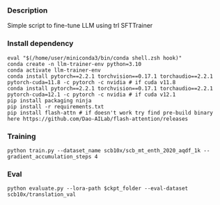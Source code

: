 ### Description
Simple script to fine-tune LLM using trl SFTTrainer

### Install dependency
```
eval "$(/home/user/miniconda3/bin/conda shell.zsh hook)"
conda create -n llm-trainer-env python=3.10
conda activate llm-trainer-env
conda install pytorch==2.2.1 torchvision==0.17.1 torchaudio==2.2.1 pytorch-cuda=11.8 -c pytorch -c nvidia # if cuda v11.8
conda install pytorch==2.2.1 torchvision==0.17.1 torchaudio==2.2.1 pytorch-cuda=12.1 -c pytorch -c nvidia # if cuda v12.1
pip install packaging ninja
pip install -r requirements.txt
pip install flash-attn # if doesn't work try find pre-build binary here https://github.com/Dao-AILab/flash-attention/releases
```

### Training
```
python train.py --dataset_name scb10x/scb_mt_enth_2020_aqdf_1k --gradient_accumulation_steps 4
```

### Eval
```
python evaluate.py --lora-path $ckpt_folder --eval-dataset scb10x/translation_val
```